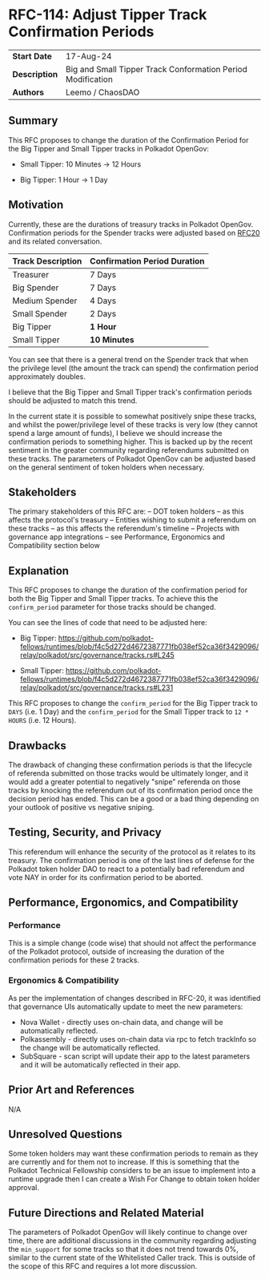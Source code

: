 # RFC-114: Adjust Tipper Track Confirmation Periods

|                 |                                                                                             |
| --------------- | ------------------------------------------------------------------------------------------- |
| **Start Date**  | 17-Aug-24                                                                                   |
| **Description** | Big and Small Tipper Track Conformation Period Modification                                                                                                    |
| **Authors**     |           Leemo / ChaosDAO                                                                                                        |

## Summary

This RFC proposes to change the duration of the Confirmation Period for the Big Tipper and Small Tipper tracks in Polkadot OpenGov:

* Small Tipper: 10 Minutes -> 12 Hours

* Big Tipper: 1 Hour -> 1 Day

## Motivation

Currently, these are the durations of treasury tracks in Polkadot OpenGov. Confirmation periods for the Spender tracks were adjusted based on [RFC20](https://github.com/polkadot-fellows/RFCs/pull/20) and its related conversation.

| Track Description | Confirmation Period Duration |
| ----------------- | ---------------------------- |
| Treasurer         | 7 Days                       |
| Big Spender       | 7 Days                       |
| Medium Spender    | 4 Days                       |
| Small Spender     | 2 Days                       |
| Big Tipper        | **1 Hour**                   |
| Small Tipper      | **10 Minutes**               |

You can see that there is a general trend on the Spender track that when the privilege level (the amount the track can spend) the confirmation period approximately doubles.

I believe that the Big Tipper and Small Tipper track's confirmation periods should be adjusted to match this trend.

In the current state it is possible to somewhat positively snipe these tracks, and whilst the power/privilege level of these tracks is very low (they cannot spend a large amount of funds), I believe we should increase the confirmation periods to something higher. This is backed up by the recent sentiment in the greater community regarding referendums submitted on these tracks. The parameters of Polkadot OpenGov can be adjusted based on the general sentiment of token holders when necessary. 

## Stakeholders

The primary stakeholders of this RFC are:
– DOT token holders – as this affects the protocol's treasury
– Entities wishing to submit a referendum on these tracks – as this affects the referendum's timeline
– Projects with governance app integrations – see Performance, Ergonomics and Compatibility section below

## Explanation

This RFC proposes to change the duration of the confirmation period for both the Big Tipper and Small Tipper tracks. To achieve this the ``confirm_period`` parameter for those tracks should be changed.

You can see the lines of code that need to be adjusted here:

* Big Tipper: https://github.com/polkadot-fellows/runtimes/blob/f4c5d272d4672387771fb038ef52ca36f3429096/relay/polkadot/src/governance/tracks.rs#L245

* Small Tipper: https://github.com/polkadot-fellows/runtimes/blob/f4c5d272d4672387771fb038ef52ca36f3429096/relay/polkadot/src/governance/tracks.rs#L231

This RFC proposes to change the ``confirm_period`` for the Big Tipper track to ``DAYS`` (i.e. 1 Day) and the ``confirm_period`` for the Small Tipper track to ``12 * HOURS`` (i.e. 12 Hours).

## Drawbacks

The drawback of changing these confirmation periods is that the lifecycle of referenda submitted on those tracks would be ultimately longer, and it would add a greater potential to negatively "snipe" referenda on those tracks by knocking the referendum out of its confirmation period once the decision period has ended. This can be a good or a bad thing depending on your outlook of positive vs negative sniping.

## Testing, Security, and Privacy

This referendum will enhance the security of the protocol as it relates to its treasury. The confirmation period is one of the last lines of defense for the Polkadot token holder DAO to react to a potentially bad referendum and vote NAY in order for its confirmation period to be aborted.

## Performance, Ergonomics, and Compatibility

### Performance

This is a simple change (code wise) that should not affect the performance of the Polkadot protocol, outside of increasing the duration of the confirmation periods for these 2 tracks.

### Ergonomics & Compatibility

As per the implementation of changes described in RFC-20, it was identified that governance UIs automatically update to meet the new parameters:

- Nova Wallet - directly uses on-chain data, and change will be automatically reflected.
- Polkassembly - directly uses on-chain data via rpc to fetch trackInfo so the change will be automatically reflected.
- SubSquare - scan script will update their app to the latest parameters and it will be automatically reflected in their app.

## Prior Art and References

N/A

## Unresolved Questions

Some token holders may want these confirmation periods to remain as they are currently and for them not to increase. If this is something that the Polkadot Technical Fellowship considers to be an issue to implement into a runtime upgrade then I can create a Wish For Change to obtain token holder approval.

## Future Directions and Related Material

The parameters of Polkadot OpenGov will likely continue to change over time, there are additional discussions in the community regarding adjusting the ``min_support`` for some tracks so that it does not trend towards 0%, similar to the current state of the Whitelisted Caller track. This is outside of the scope of this RFC and requires a lot more discussion.
